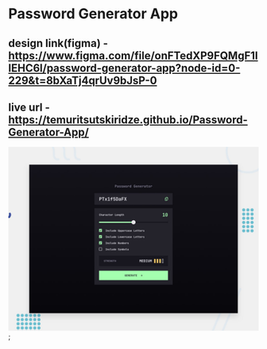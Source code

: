 # Password Generator App

## design link(figma) -  https://www.figma.com/file/onFTedXP9FQMgF1IlEHC6l/password-generator-app?node-id=0-229&t=8bXaTj4qrUv9bJsP-0

## live url - https://temuritsutskiridze.github.io/Password-Generator-App/


![Alt Text](./design/preview.jpg);
